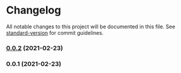 # Changelog

All notable changes to this project will be documented in this file. See [standard-version](https://github.com/conventional-changelog/standard-version) for commit guidelines.

### [0.0.2](https://github.com/pahud/projen-extensions/compare/v0.0.1...v0.0.2) (2021-02-23)

### 0.0.1 (2021-02-23)
